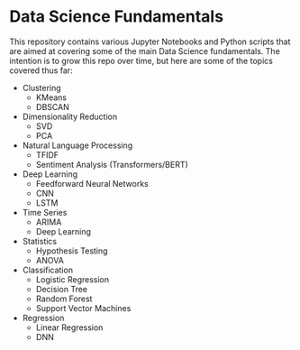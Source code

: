 # Data Science Fundamentals

This repository contains various Jupyter Notebooks and Python scripts that are aimed at covering some of the main Data Science fundamentals. The intention is to grow this repo over time, but here are some of the topics covered thus far:

- Clustering
  - KMeans
  - DBSCAN
- Dimensionality Reduction
  - SVD
  - PCA
- Natural Language Processing
  - TFIDF
  - Sentiment Analysis (Transformers/BERT)
- Deep Learning
  - Feedforward Neural Networks
  - CNN
  - LSTM
- Time Series
  - ARIMA
  - Deep Learning
- Statistics
  - Hypothesis Testing
  - ANOVA
- Classification
  - Logistic Regression
  - Decision Tree
  - Random Forest
  - Support Vector Machines
- Regression
  - Linear Regression
  - DNN
